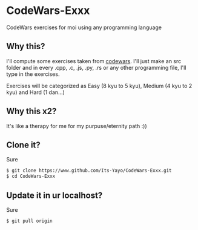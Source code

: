 # CodeWars-Exxx
CodeWars exercises for moi using any programming language

## Why this?
I'll compute some exercises taken from [codewars](https://www.codewars.com/dashboard). I'll just make an src folder and in every
.cpp, .c, .js, .py, .rs or any other programming file, I'll type in the exercises. 

Exercises will be categorized as Easy (8 kyu to 5 kyu), Medium (4 kyu to 2 kyu) and Hard (1 dan...)

## Why this x2?
It's like a therapy for me for my purpuse/eternity path :))

## Clone it?
Sure
```bash
$ git clone https://www.github.com/Its-Yayo/CodeWars-Exxx.git
$ cd CodeWars-Exxx
```

## Update it in ur localhost?
Sure
```bash
$ git pull origin
```

